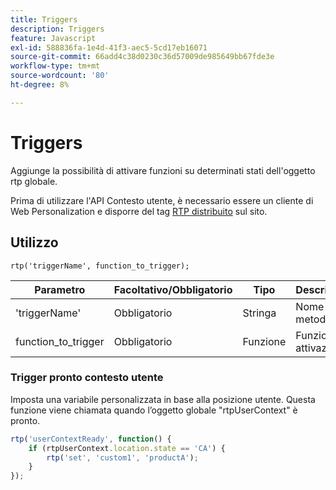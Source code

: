 ```yaml
---
title: Triggers
description: Triggers
feature: Javascript
exl-id: 588836fa-1e4d-41f3-aec5-5cd17eb16071
source-git-commit: 66add4c38d0230c36d57009de985649bb67fde3e
workflow-type: tm+mt
source-wordcount: '80'
ht-degree: 8%

---
```


# Triggers

Aggiunge la possibilità di attivare funzioni su determinati stati dell&#39;oggetto rtp globale.

Prima di utilizzare l&#39;API Contesto utente, è necessario essere un cliente di Web Personalization e disporre del tag [RTP distribuito](https://experienceleague.adobe.com/it/docs/marketo/using/product-docs/web-personalization/rtp-tag-implementation/deploy-the-rtp-javascript) sul sito.

## Utilizzo

`rtp('triggerName', function_to_trigger);`

| Parametro | Facoltativo/Obbligatorio | Tipo | Descrizione |
|---------------------|-------------------|----------|----------------------|
| &#39;triggerName&#39; | Obbligatorio | Stringa | Nome del metodo. |
| function_to_trigger | Obbligatorio | Funzione | Funzione di attivazione. |


### Trigger pronto contesto utente

Imposta una variabile personalizzata in base alla posizione utente. Questa funzione viene chiamata quando l’oggetto globale &quot;rtpUserContext&quot; è pronto.

```javascript
rtp('userContextReady', function() {
    if (rtpUserContext.location.state == 'CA') {
        rtp('set', 'custom1', 'productA');
    }
});
```
